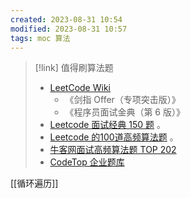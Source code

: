 ```yaml
---
created: 2023-08-31 10:54
modified: 2023-08-31 10:57
tags: moc 算法
---
```


> [!link] 值得刷算法题
> - [LeetCode Wiki](https://doocs.github.io/leetcode/)
> 	- 《剑指 Offer（专项突击版）》
> 	- 《程序员面试金典（第 6 版）》
> - [Leetcode 面试经典 150 题](https://leetcode.cn/studyplan/top-interview-150/ "面试经典 150 题 - 学习计划 - 力扣（LeetCode）全球极客挚爱的技术成长平台") 。 
> - [Leetcode 的100道高频算法题](https://leetcode.cn/studyplan/top-100-liked/ "LeetCode 热题 100 - 学习计划 - 力扣（LeetCode）全球极客挚爱的技术成长平台") 。 
> - [牛客网面试高频算法题 TOP 202]( https://www.nowcoder.com/exam/oj?page=1&tab=%E7%AE%97%E6%B3%95%E7%AF%87&topicId=354 "牛客网在线编程_算法篇_面试高频 TOP202") 
> - [CodeTop 企业题库]( https://codetop.cc/home "CodeTop 企业题库")

[[循环遍历]]
